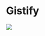 # Gistify

 <a href="https://goreportcard.com/report/github.com/dineshsonachalam/gistify">
        <img src="https://goreportcard.com/badge/github.com/dineshsonachalam/gistify"/>
 </a>


